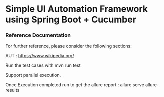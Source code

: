 # Simple UI Automation Framework using Spring Boot + Cucumber

### Reference Documentation
For further reference, please consider the following sections:

AUT : https://www.wikipedia.org/

Run the test cases with mvn run test

Support parallel execution. 

Once Execution completed run to get the allure report : allure serve allure-results
